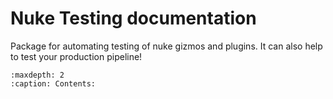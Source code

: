 # Nuke Testing documentation

Package for automating testing of nuke gizmos and plugins. 
It can also help to test your production pipeline!


```{toctree}
:maxdepth: 2
:caption: Contents:
   
```

